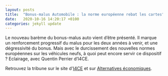 ```yaml
---
layout: posts
title:  "Bonus-malus Automobile : la norme européenne rebat les cartes"
date:   2020-10-16 14:20:17 +0100
categories: jekyll update
---
```



Le nouveau barème du bonus-malus auto vient d’être présenté. Il marque un renforcement progressif du malus pour les deux années à venir, et une dégressivité du bonus. Mais avec le durcissement des nouvelles normes européennes sur les véhicules neufs, à quoi peut encore servir ce dispositif ? Eclairage, avec Quentin Perrier d’I4CE.

Retrouvez la tribune sur le site d'[I4CE] et sur [Alternatives économiques].

[I4CE]:https://www.i4ce.org/automobile-bonus-malus-norme-europeenne-climat/

[Alternatives économiques]:https://www.alternatives-economiques.fr/bonus-malus-norme-europeenne-rebat-cartes/00094150
